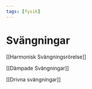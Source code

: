 ```yaml
---
tags: [fysik]
---
```

# Svängningar

[[Harmonisk Svängningsrörelse]]

[[Dämpade Svängningar]]

[[Drivna svängningar]]